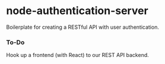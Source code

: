 # node-authentication-server

Boilerplate for creating a RESTful API with user authentication.

### To-Do

Hook up a frontend (with React) to our REST API backend.
